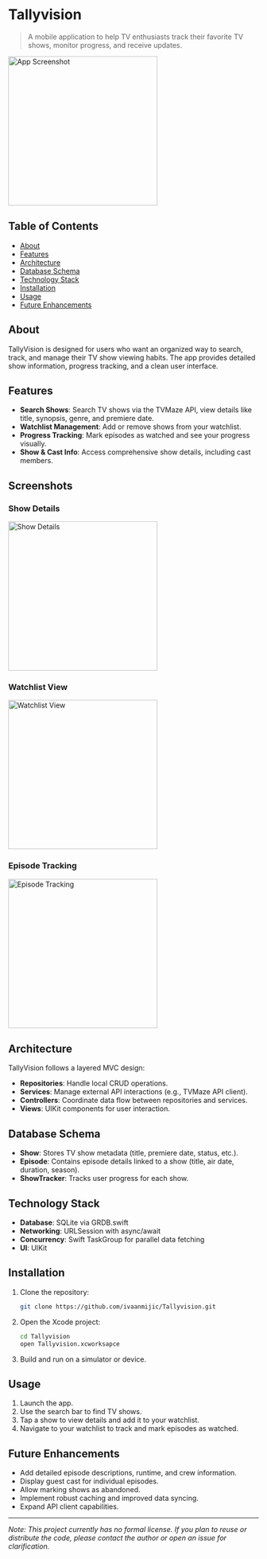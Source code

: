 # Tallyvision

> A mobile application to help TV enthusiasts track their favorite TV shows, monitor progress, and receive updates.

<img src="screenshots/app.png" alt="App Screenshot" width="300" />

## Table of Contents

- [About](#about)
- [Features](#features)
- [Architecture](#architecture)
- [Database Schema](#database-schema)
- [Technology Stack](#technology-stack)
- [Installation](#installation)
- [Usage](#usage)
- [Future Enhancements](#future-enhancements)

## About

TallyVision is designed for users who want an organized way to search, track, and manage their TV show viewing habits. The app provides detailed show information, progress tracking, and a clean user interface.

## Features

- **Search Shows**: Search TV shows via the TVMaze API, view details like title, synopsis, genre, and premiere date.
- **Watchlist Management**: Add or remove shows from your watchlist.
- **Progress Tracking**: Mark episodes as watched and see your progress visually.
- **Show & Cast Info**: Access comprehensive show details, including cast members.

## Screenshots

### Show Details
<img src="screenshots/details.png" alt="Show Details" width="300" />

### Watchlist View
<img src="screenshots/myshows.png" alt="Watchlist View" width="300" />

### Episode Tracking
<img src="screenshots/episodes.png" alt="Episode Tracking" width="300" />

## Architecture

TallyVision follows a layered MVC design:

- **Repositories**: Handle local CRUD operations.
- **Services**: Manage external API interactions (e.g., TVMaze API client).
- **Controllers**: Coordinate data flow between repositories and services.
- **Views**: UIKit components for user interaction.

## Database Schema

- **Show**: Stores TV show metadata (title, premiere date, status, etc.).
- **Episode**: Contains episode details linked to a show (title, air date, duration, season).
- **ShowTracker**: Tracks user progress for each show.

## Technology Stack

- **Database**: SQLite via GRDB.swift
- **Networking**: URLSession with async/await
- **Concurrency**: Swift TaskGroup for parallel data fetching
- **UI**: UIKit

## Installation

1. Clone the repository:
   ```bash
   git clone https://github.com/ivaanmijic/Tallyvision.git
   ```
2. Open the Xcode project:
   ```bash
   cd Tallyvision
   open Tallyvision.xcworksapce
   ```
3. Build and run on a simulator or device.

## Usage

1. Launch the app.
2. Use the search bar to find TV shows.
3. Tap a show to view details and add it to your watchlist.
4. Navigate to your watchlist to track and mark episodes as watched.

## Future Enhancements

- Add detailed episode descriptions, runtime, and crew information.
- Display guest cast for individual episodes.
- Allow marking shows as abandoned.
- Implement robust caching and improved data syncing.
- Expand API client capabilities.

---

*Note: This project currently has no formal license. If you plan to reuse or distribute the code, please contact the author or open an issue for clarification.*

